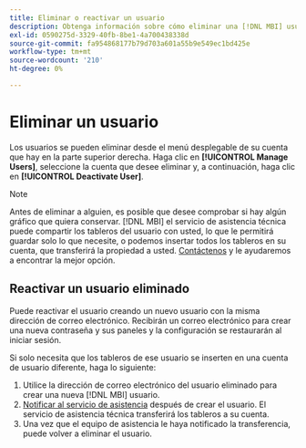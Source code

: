 ```yaml
---
title: Eliminar o reactivar un usuario
description: Obtenga información sobre cómo eliminar una [!DNL MBI] usuario.
exl-id: 0590275d-3329-40fb-8be1-4a700438338d
source-git-commit: fa954868177b79d703a601a55b9e549ec1bd425e
workflow-type: tm+mt
source-wordcount: '210'
ht-degree: 0%

---
```


# Eliminar un usuario

Los usuarios se pueden eliminar desde el menú desplegable de su cuenta que hay en la parte superior derecha. Haga clic en **[!UICONTROL Manage Users]**, seleccione la cuenta que desee eliminar y, a continuación, haga clic en **[!UICONTROL Deactivate User]**.

>[!NOTE]
>
>Antes de eliminar a alguien, es posible que desee comprobar si hay algún gráfico que quiera conservar. [!DNL MBI] el servicio de asistencia técnica puede compartir los tableros del usuario con usted, lo que le permitirá guardar solo lo que necesite, o podemos insertar todos los tableros en su cuenta, que transferirá la propiedad a usted. [Contáctenos](../../guide-overview.md) y le ayudaremos a encontrar la mejor opción.

## Reactivar un usuario eliminado

Puede reactivar el usuario creando un nuevo usuario con la misma dirección de correo electrónico. Recibirán un correo electrónico para crear una nueva contraseña y sus paneles y la configuración se restaurarán al iniciar sesión.

Si solo necesita que los tableros de ese usuario se inserten en una cuenta de usuario diferente, haga lo siguiente:

1. Utilice la dirección de correo electrónico del usuario eliminado para crear una nueva [!DNL MBI] usuario.
1. [Notificar al servicio de asistencia](https://experienceleague.adobe.com/docs/commerce-knowledge-base/kb/troubleshooting/miscellaneous/mbi-service-policies.html?lang=en) después de crear el usuario. El servicio de asistencia técnica transferirá los tableros a su cuenta.
1. Una vez que el equipo de asistencia le haya notificado la transferencia, puede volver a eliminar el usuario.
